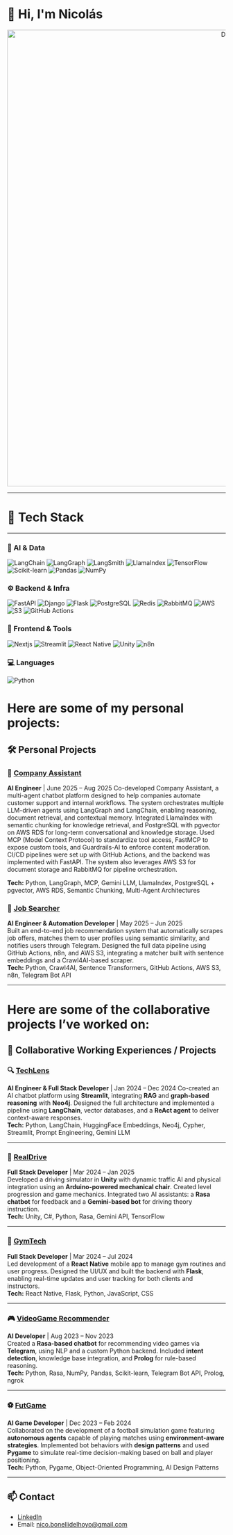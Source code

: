 # 👋 Hi, I'm Nicolás

<p align="center">
  <img src="https://i.imgur.com/uKeudoc.jpeg" alt="Descripción" width="1050"/>
</p>

---
# 🚀 Tech Stack
---

### 🧠 AI & Data
![LangChain](https://img.shields.io/badge/LangChain-%23007396?style=for-the-badge&logo=chainlink&logoColor=white)
![LangGraph](https://img.shields.io/badge/LangGraph-%23007396?style=for-the-badge&logo=graph&logoColor=white)
![LangSmith](https://img.shields.io/badge/LangSmith-%23007396?style=for-the-badge&logo=smith&logoColor=white)
![LlamaIndex](https://img.shields.io/badge/LlamaIndex-%234285F4?style=for-the-badge&logo=google-cloud&logoColor=white)
![TensorFlow](https://img.shields.io/badge/TensorFlow-%23FF6F00?style=for-the-badge&logo=tensorflow&logoColor=white)
![Scikit-learn](https://img.shields.io/badge/Scikit--learn-%23F7931E?style=for-the-badge&logo=scikitlearn&logoColor=white)
![Pandas](https://img.shields.io/badge/Pandas-%23150458?style=for-the-badge&logo=pandas&logoColor=white)
![NumPy](https://img.shields.io/badge/Numpy-%23013243?style=for-the-badge&logo=numpy&logoColor=white)

### ⚙️ Backend & Infra
![FastAPI](https://img.shields.io/badge/FastAPI-%23009688?style=for-the-badge&logo=fastapi&logoColor=white)
![Django](https://img.shields.io/badge/Django-%23009688?style=for-the-badge&logo=django&logoColor=white)
![Flask](https://img.shields.io/badge/Flask-%23000?style=for-the-badge&logo=flask&logoColor=white)
![PostgreSQL](https://img.shields.io/badge/PostgreSQL-%23336791?style=for-the-badge&logo=postgresql&logoColor=white)
![Redis](https://img.shields.io/badge/Redis-%23DC382D?style=for-the-badge&logo=redis&logoColor=white)
![RabbitMQ](https://img.shields.io/badge/RabbitMQ-%23FF6600?style=for-the-badge&logo=rabbitmq&logoColor=white)
![AWS](https://img.shields.io/badge/AWS-%23232F3E?style=for-the-badge&logo=amazonaws&logoColor=white)
![S3](https://img.shields.io/badge/AWS%20S3-%23FF9900?style=for-the-badge&logo=amazons3&logoColor=white)
![GitHub Actions](https://img.shields.io/badge/GitHub_Actions-%232088FF?style=for-the-badge&logo=githubactions&logoColor=white)

### 🎨 Frontend & Tools
![Nextjs](https://img.shields.io/badge/nextjs-%23FF4B4B?style=for-the-badge&logo=nextjs&logoColor=white)
![Streamlit](https://img.shields.io/badge/Streamlit-%23FF4B4B?style=for-the-badge&logo=streamlit&logoColor=white)
![React Native](https://img.shields.io/badge/React_Native-%2300D8FF?style=for-the-badge&logo=react&logoColor=white)
![Unity](https://img.shields.io/badge/Unity-%23000000?style=for-the-badge&logo=unity&logoColor=white)
![n8n](https://img.shields.io/badge/n8n-%23EA4D8A?style=for-the-badge&logo=n8n&logoColor=white)

### 💻 Languages
![Python](https://img.shields.io/badge/Python-%233776AB?style=for-the-badge&logo=python&logoColor=white)

# Here are some of my personal projects:

## 🛠️ Personal Projects

### 🧠 [Company Assistant](https://github.com/NicolasBonelli/QAHelper)  
**AI Engineer** | June 2025 – Aug 2025 
Co-developed Company Assistant, a multi-agent chatbot platform designed to help companies automate customer support and internal workflows. The system orchestrates multiple LLM-driven agents using LangGraph and LangChain, enabling reasoning, document retrieval, and contextual memory. 
Integrated LlamaIndex with semantic chunking for knowledge retrieval, and PostgreSQL with pgvector on AWS RDS for long-term conversational and knowledge storage. Used MCP (Model Context Protocol) to standardize tool access, FastMCP to expose custom tools, and Guardrails-AI to enforce content moderation. CI/CD
pipelines were set up with GitHub Actions, and the backend was implemented with FastAPI. The system also leverages AWS S3 for document storage and RabbitMQ for pipeline orchestration.

**Tech:** Python, LangGraph, MCP, Gemini LLM, LlamaIndex, PostgreSQL + pgvector, AWS RDS, Semantic Chunking, Multi-Agent Architectures

### 💼 [Job Searcher](https://github.com/NicolasBonelli/jobFinder)  
**AI Engineer & Automation Developer** | May 2025 – Jun 2025  
Built an end-to-end job recommendation system that automatically scrapes job offers, matches them to user profiles using semantic similarity, and notifies users through Telegram. Designed the full data pipeline using GitHub Actions, n8n, and AWS S3, integrating a matcher built with sentence embeddings and a Crawl4AI-based scraper.  
**Tech:** Python, Crawl4AI, Sentence Transformers, GitHub Actions, AWS S3, n8n, Telegram Bot API

---

# Here are some of the collaborative projects I’ve worked on:

## 🤝 Collaborative Working Experiences / Projects 

### 🔍 [TechLens](https://github.com/NicolasBonelli/langchain-bot)  
**AI Engineer & Full Stack Developer** | Jan 2024 – Dec 2024 
Co-created an AI chatbot platform using **Streamlit**, integrating **RAG** and **graph-based reasoning** with **Neo4j**. Designed the full architecture and implemented a pipeline using **LangChain**, vector databases, and a **ReAct agent** to deliver context-aware responses.  
**Tech:** Python, LangChain, HuggingFace Embeddings, Neo4j, Cypher, Streamlit, Prompt Engineering, Gemini LLM

---

### 🚗 [RealDrive](https://github.com/NicolasBonelli/Car-Simulator-IS)  
**Full Stack Developer** | Mar 2024 – Jan 2025  
Developed a driving simulator in **Unity** with dynamic traffic AI and physical integration using an **Arduino-powered mechanical chair**. Created level progression and game mechanics. Integrated two AI assistants: a **Rasa chatbot** for feedback and a **Gemini-based bot** for driving theory instruction.  
**Tech:** Unity, C#, Python, Rasa, Gemini API, TensorFlow

---


### 💪 [GymTech](https://github.com/NicolasBonelli/GymTechApp)  
**Full Stack Developer** | Mar 2024 – Jul 2024  
Led development of a **React Native** mobile app to manage gym routines and user progress. Designed the UI/UX and built the backend with **Flask**, enabling real-time updates and user tracking for both clients and instructors.  
**Tech:** React Native, Flask, Python, JavaScript, CSS

---

### 🎮 [VideoGame Recommender](https://github.com/NicolasBonelli/AgenteInteligenteEXPLO)  
**AI Developer** | Aug 2023 – Nov 2023  
Created a **Rasa-based chatbot** for recommending video games via **Telegram**, using NLP and a custom Python backend. Included **intent detection**, knowledge base integration, and **Prolog** for rule-based reasoning.  
**Tech:** Python, Rasa, NumPy, Pandas, Scikit-learn, Telegram Bot API, Prolog, ngrok

---

### ⚽ [FutGame](https://github.com/NicolasBonelli/Fut_Game)  
**AI Game Developer** | Dec 2023 – Feb 2024  
Collaborated on the development of a football simulation game featuring **autonomous agents** capable of playing matches using **environment-aware strategies**. Implemented bot behaviors with **design patterns** and used **Pygame** to simulate real-time decision-making based on ball and player positioning.  
**Tech:** Python, Pygame, Object-Oriented Programming, AI Design Patterns

---

## 📫 Contact

- [LinkedIn](https://www.linkedin.com/in/santiago-nicolás-bonelli-del-hoyo-0b6865340)  
- Email: nico.bonellidelhoyo@gmail.com



